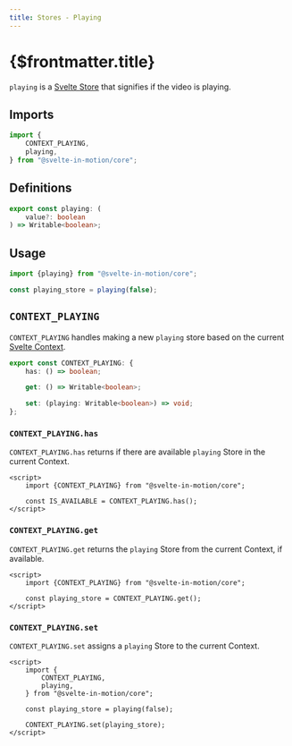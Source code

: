 ```yaml
---
title: Stores - Playing
---
```


# {$frontmatter.title}

`playing` is a [Svelte Store](https://svelte.dev/docs#run-time-svelte-store-writable) that signifies if the video is playing.

## Imports

```typescript
import {
    CONTEXT_PLAYING,
    playing,
} from "@svelte-in-motion/core";
```

## Definitions

```typescript
export const playing: (
    value?: boolean
) => Writable<boolean>;
```

## Usage

```typescript
import {playing} from "@svelte-in-motion/core";

const playing_store = playing(false);
```

## `CONTEXT_PLAYING`

`CONTEXT_PLAYING` handles making a new `playing` store based on the current [Svelte Context](https://svelte.dev/docs#run-time-svelte-setcontext).

```typescript
export const CONTEXT_PLAYING: {
    has: () => boolean;

    get: () => Writable<boolean>;

    set: (playing: Writable<boolean>) => void;
};
```

### `CONTEXT_PLAYING.has`

`CONTEXT_PLAYING.has` returns if there are available `playing` Store in the current Context.

```svelte
<script>
    import {CONTEXT_PLAYING} from "@svelte-in-motion/core";

    const IS_AVAILABLE = CONTEXT_PLAYING.has();
</script>
```

### `CONTEXT_PLAYING.get`

`CONTEXT_PLAYING.get` returns the `playing` Store from the current Context, if available.

```svelte
<script>
    import {CONTEXT_PLAYING} from "@svelte-in-motion/core";

    const playing_store = CONTEXT_PLAYING.get();
</script>
```

### `CONTEXT_PLAYING.set`

`CONTEXT_PLAYING.set` assigns a `playing` Store to the current Context.

```svelte
<script>
    import {
        CONTEXT_PLAYING,
        playing,
    } from "@svelte-in-motion/core";

    const playing_store = playing(false);

    CONTEXT_PLAYING.set(playing_store);
</script>
```

